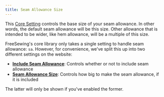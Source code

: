 ```yaml
---
title: Seam Allowance Size
---
```


This [Core Setting][core-settings] controls the base size of your seam
allowance.  In other words, the default seam allowance will be this size. Other
allowance that is intended to be wider, like hem allowance, will be a multiple
of this size.

<Note>

FreeSewing's core library only takes a single setting to handle seam allowance: `sa`.
However, for convenience, we've split this up into two different settings on the website:

- **[Include Seam Allowance](/docs/site/draft/core-settings/sabool)**: Controls whether or not to include seam allowance
- **[Seam Allowance Size](/docs/site/draft/core-settings/samm)**: Controls how big to make the seam allowance, if it is included

The latter will only be shown if you've enabled the former.

</Note>

[core-settings]: /docs/site/draft/core-settings/
